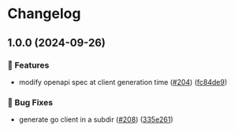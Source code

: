 # Changelog

## 1.0.0 (2024-09-26)


### 🎉 Features

* modify openapi spec at client generation time ([#204](https://github.com/grafana/shared-workflows/issues/204)) ([fc84de9](https://github.com/grafana/shared-workflows/commit/fc84de984d84586aaa4c05c88620553d1473f735))


### 🐛 Bug Fixes

* generate go client in a subdir ([#208](https://github.com/grafana/shared-workflows/issues/208)) ([335e261](https://github.com/grafana/shared-workflows/commit/335e261108a1299ee06227acad2e487118e3110e))
